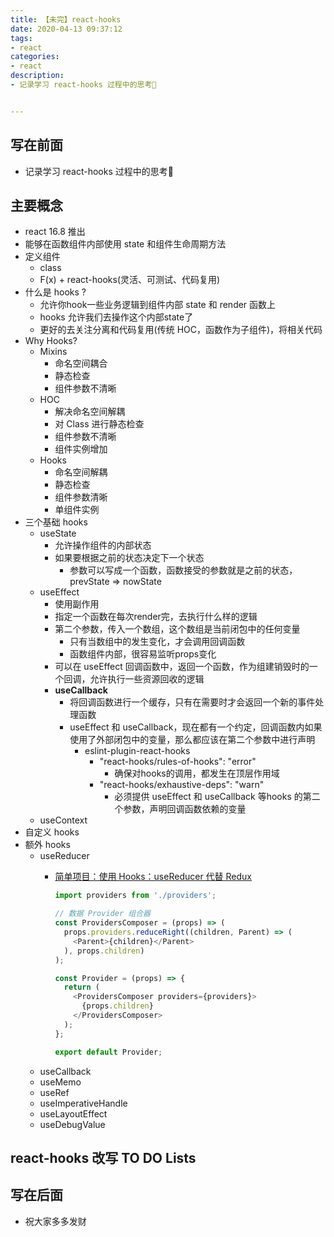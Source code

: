 ```yaml
---
title: 【未完】react-hooks
date: 2020-04-13 09:37:12
tags: 
- react
categories:
- react
description:
- 记录学习 react-hooks 过程中的思考🤔


---
```


## 写在前面
- 记录学习 react-hooks 过程中的思考🤔
<!-- more -->

## 主要概念
- react 16.8 推出
- 能够在函数组件内部使用 state 和组件生命周期方法
- 定义组件
	- class
	- F(x) + react-hooks(灵活、可测试、代码复用)
- 什么是 hooks ?
	- 允许你hook一些业务逻辑到组件内部 state 和 render 函数上
	- hooks 允许我们去操作这个内部state了
	- 更好的去关注分离和代码复用(传统 HOC，函数作为子组件)，将相关代码
- Why Hooks?
	- Mixins
		- 命名空间耦合
		- 静态检查
		- 组件参数不清晰
	- HOC
		- 解决命名空间解耦
		- 对 Class 进行静态检查
		- 组件参数不清晰
		- 组件实例增加
	- Hooks
		- 命名空间解耦
		- 静态检查
		- 组件参数清晰
		- 单组件实例
- 三个基础 hooks
	- useState
		- 允许操作组件的内部状态
		- 如果要根据之前的状态决定下一个状态
			- 参数可以写成一个函数，函数接受的参数就是之前的状态，prevState => nowState
	- useEffect
		- 使用副作用
		- 指定一个函数在每次render完，去执行什么样的逻辑
		- 第二个参数，传入一个数组，这个数组是当前闭包中的任何变量
			- 只有当数组中的发生变化，才会调用回调函数
			- 函数组件内部，很容易监听props变化
		- 可以在 useEffect 回调函数中，返回一个函数，作为组建销毁时的一个回调，允许执行一些资源回收的逻辑
		- **useCallback**
			- 将回调函数进行一个缓存，只有在需要时才会返回一个新的事件处理函数
			- useEffect 和 useCallback，现在都有一个约定，回调函数内如果使用了外部闭包中的变量，那么都应该在第二个参数中进行声明
				- eslint-plugin-react-hooks
					- "react-hooks/rules-of-hooks": "error"
						- 确保对hooks的调用，都发生在顶层作用域
					- "react-hooks/exhaustive-deps": "warn"
						- 必须提供 useEffect 和 useCallback 等hooks 的第二个参数，声明回调函数依赖的变量
	- useContext
- 自定义 hooks
- 额外 hooks
	- useReducer
		- [简单项目：使用 Hooks：useReducer 代替 Redux](https://fed.taobao.org/blog/taofed/do71ct/use-the-react-hooks-instead-of-the-redux/?spm=taofed.bloginfo.blog.3.707f5ac8tD5Gxz)
		
			```javascript
			import providers from './providers';
			
			// 数据 Provider 组合器
			const ProvidersComposer = (props) => (
			  props.providers.reduceRight((children, Parent) => (
			    <Parent>{children}</Parent>
			  ), props.children)
			);
			
			const Provider = (props) => {
			  return (
			    <ProvidersComposer providers={providers}>
			      {props.children}
			    </ProvidersComposer>
			  );
			};
			
			export default Provider;
			```
	- useCallback
	- useMemo
	- useRef
	- useImperativeHandle
	- useLayoutEffect
	- useDebugValue

	
## react-hooks 改写 TO DO Lists


## 写在后面
- 祝大家多多发财
